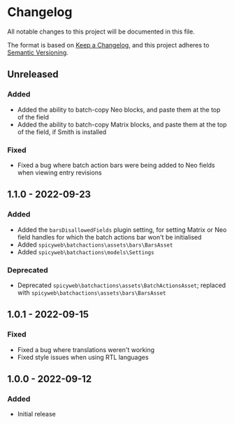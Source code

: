 # Changelog

All notable changes to this project will be documented in this file.

The format is based on [Keep a Changelog](https://keepachangelog.com/en/1.0.0/),
and this project adheres to [Semantic Versioning](https://semver.org/spec/v2.0.0.html).

## Unreleased

### Added
- Added the ability to batch-copy Neo blocks, and paste them at the top of the field
- Added the ability to batch-copy Matrix blocks, and paste them at the top of the field, if Smith is installed

### Fixed
- Fixed a bug where batch action bars were being added to Neo fields when viewing entry revisions

## 1.1.0 - 2022-09-23

### Added
- Added the `barsDisallowedFields` plugin setting, for setting Matrix or Neo field handles for which the batch actions bar won't be initialised
- Added `spicyweb\batchactions\assets\bars\BarsAsset`
- Added `spicyweb\batchactions\models\Settings`

### Deprecated
- Deprecated `spicyweb\batchactions\assets\BatchActionsAsset`; replaced with `spicyweb\batchactions\assets\bars\BarsAsset`

## 1.0.1 - 2022-09-15

### Fixed
- Fixed a bug where translations weren't working
- Fixed style issues when using RTL languages

## 1.0.0 - 2022-09-12

### Added
- Initial release
